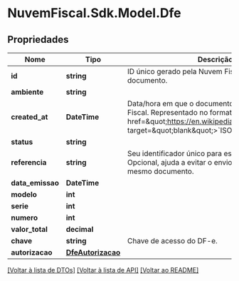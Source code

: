 # NuvemFiscal.Sdk.Model.Dfe

## Propriedades

Nome | Tipo | Descrição | Comentários
------------ | ------------- | ------------- | -------------
**id** | **string** | ID único gerado pela Nuvem Fiscal para este documento. | [optional] 
**ambiente** | **string** |  | [optional] 
**created_at** | **DateTime** | Data/hora em que o documento foi criado na Nuvem Fiscal. Representado no formato &lt;a href&#x3D;\&quot;https://en.wikipedia.org/wiki/ISO_8601\&quot; target&#x3D;\&quot;blank\&quot;&gt;&#x60;ISO 8601&#x60;&lt;/a&gt;. | [optional] 
**status** | **string** |  | [optional] 
**referencia** | **string** | Seu identificador único para este documento. Opcional, ajuda a evitar o envio duplicado de um mesmo documento. | [optional] 
**data_emissao** | **DateTime** |  | [optional] 
**modelo** | **int** |  | [optional] 
**serie** | **int** |  | [optional] 
**numero** | **int** |  | [optional] 
**valor_total** | **decimal** |  | [optional] 
**chave** | **string** | Chave de acesso do DF-e. | [optional] 
**autorizacao** | [**DfeAutorizacao**](DfeAutorizacao.md) |  | [optional] 

[[Voltar à lista de DTOs]](../README.md#documentation-for-models) [[Voltar à lista de API]](../README.md#documentation-for-api-endpoints) [[Voltar ao README]](../README.md)

